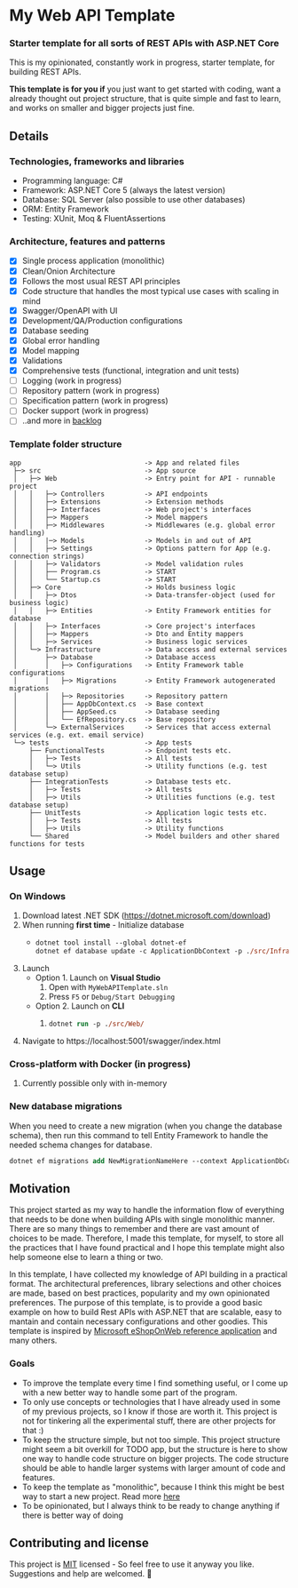 # My Web API Template

### Starter template for all sorts of REST APIs with ASP.NET Core

This is my opinionated, constantly work in progress, starter template, for building REST APIs.  

**This template is for you if** you just want to get started with coding, want a already thought out project structure, that is quite simple and fast to learn, and works on smaller and bigger projects just fine.

## Details

### Technologies, frameworks and libraries
- Programming language: C#
- Framework: ASP.NET Core 5 (always the latest version)
- Database: SQL Server (also possible to use other databases)
- ORM: Entity Framework
- Testing: XUnit, Moq & FluentAssertions
  
### Architecture, features and patterns
- [X] Single process application (monolithic)
- [X] Clean/Onion Architecture
- [X] Follows the most usual REST API principles
- [X] Code structure that handles the most typical use cases with scaling in mind
- [X] Swagger/OpenAPI with UI
- [X] Development/QA/Production configurations
- [X] Database seeding
- [X] Global error handling
- [X] Model mapping
- [X] Validations
- [X] Comprehensive tests (functional, integration and unit tests)
- [ ] Logging (work in progress)
- [ ] Repository pattern (work in progress)
- [ ] Specification pattern (work in progress)
- [ ] Docker support (work in progress)
- [ ] ..and more in [backlog](https://github.com/attuo/MyWebAPITemplate/projects)

### Template folder structure

```
app                               -> App and related files
 ├─> src                          -> App source
 │   ├─> Web                      -> Entry point for API - runnable project
 │   │   ├─> Controllers          -> API endpoints
 │   │   ├─> Extensions           -> Extension methods
 │   │   ├─> Interfaces           -> Web project's interfaces
 │   │   ├─> Mappers              -> Model mappers
 │   │   ├─> Middlewares          -> Middlewares (e.g. global error handling)
 │   │   |─> Models               -> Models in and out of API
 │   │   ├─> Settings             -> Options pattern for App (e.g. connection strings)
 │   │   ├─> Validators           -> Model validation rules
 │   │   ├── Program.cs           -> START
 │   │   └── Startup.cs           -> START
 │   ├─> Core                     -> Holds business logic
 │   │   ├─> Dtos                 -> Data-transfer-object (used for business logic)
 │   │   ├─> Entities             -> Entity Framework entities for database 
 │   │   ├─> Interfaces           -> Core project's interfaces
 │   │   ├─> Mappers              -> Dto and Entity mappers
 │   │   ├─> Services             -> Business logic services
 │   └─> Infrastructure           -> Data access and external services 
 │       ├─> Database             -> Database access
 │       │   ├─> Configurations   -> Entity Framework table configurations
 │       │   ├─> Migrations       -> Entity Framework autogenerated migrations
 │       │   ├─> Repositories     -> Repository pattern
 │       │   ├── AppDbContext.cs  -> Base context
 │       │   ├── AppSeed.cs       -> Database seeding
 │       │   └── EfRepository.cs  -> Base repository
 │       └─> ExternalServices     -> Services that access external services (e.g. ext. email service)
 └─> tests                        -> App tests
     ├── FunctionalTests          -> Endpoint tests etc.
     │   ├─> Tests                -> All tests
     │   └─> Utils                -> Utility functions (e.g. test database setup)
     ├── IntegrationTests         -> Database tests etc.
     │   ├─> Tests                -> All tests
     │   ├─> Utils                -> Utilities functions (e.g. test database setup)
     ├── UnitTests                -> Application logic tests etc.  
     │   ├─> Tests                -> All tests
     │   ├─> Utils                -> Utility functions 
     └── Shared                   -> Model builders and other shared functions for tests
```


## Usage
### On Windows
1. Download latest .NET SDK (https://dotnet.microsoft.com/download)
2. When running **first time** - Initialize database
    * ```ps 
      dotnet tool install --global dotnet-ef
      dotnet ef database update -c ApplicationDbContext -p ./src/Infrastructure/Infrastructure.csproj -s ./src/Web/Web.csproj
      ```
3. Launch
    * Option 1. Launch on **Visual Studio** 
        1. Open with `MyWebAPITemplate.sln`
        2. Press `F5` or `Debug/Start Debugging`
    * Option 2. Launch on **CLI**
        1. ```ps 
           dotnet run -p ./src/Web/
           ```
4. Navigate to https://localhost:5001/swagger/index.html

### Cross-platform with Docker (in progress)
  1. Currently possible only with in-memory  

### New database migrations
When you need to create a new migration (when you change the database schema), then run this command to tell Entity Framework to handle the needed schema changes for database.
  ```ps
  dotnet ef migrations add NewMigrationNameHere --context ApplicationDbContext -p ./src/Infrastructure/Infrastructure.csproj -s ./src/Web/Web.csproj -o Database/Migrations
  ```

## Motivation 

This project started as my way to handle the information flow of everything that needs to be done when building APIs with single monolithic manner. There are so many things to remember and there are vast amount of choices to be made. Therefore, I made this template, for myself, to store all the practices that I have found practical and I hope this template might also help someone else to learn a thing or two.

In this template, I have collected my knowledge of API building in a practical format. The architectural preferences, library selections and other choices are made, based on best practices, popularity and my own opinionated preferences. The purpose of this template, is to provide a good basic example on how to build Rest APIs with ASP.NET that are scalable, easy to mantain and contain necessary configurations and other goodies. This template is inspired by [Microsoft eShopOnWeb reference application](https://github.com/dotnet-architecture/eShopOnWeb) and many others.

### Goals
- To improve the template every time I find something useful, or I come up with a new better way to handle some part of the program.
- To only use concepts or technologies that I have already used in some of my previous projects, so I know if those are worth it. This project is not for tinkering all the experimental stuff, there are other projects for that :) 
- To keep the structure simple, but not too simple. This project structure might seem a bit overkill for TODO app, but the structure is here to show one way to handle code structure on bigger projects. The code structure should be able to handle larger systems with larger amount of code and features.
- To keep the template as "monolithic", because I think this might be best way to start a new project. Read more [here](https://www.martinfowler.com/bliki/MonolithFirst.html)
- To be opinionated, but I always think  to be ready to change anything if there is better way of doing

## Contributing and license
This project is [MIT](https://choosealicense.com/licenses/mit/) licensed - So feel free to use it anyway you like. Suggestions and help are welcomed. 🙂

